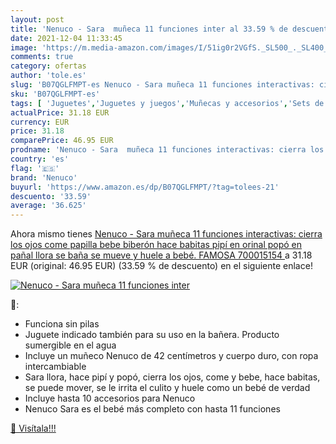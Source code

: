 ```yaml
---
layout: post
title: 'Nenuco - Sara  muñeca 11 funciones inter al 33.59 % de descuento'
date: 2021-12-04 11:33:45
image: 'https://m.media-amazon.com/images/I/51ig0r2VGfS._SL500_._SL400_.jpg'
comments: true
category: ofertas
author: 'tole.es'
slug: 'B07QGLFMPT-es Nenuco - Sara muñeca 11 funciones interactivas: cierra los...'
sku: 'B07QGLFMPT-es'
tags: [ 'Juguetes','Juguetes y juegos','Muñecas y accesorios','Sets de accesorios','famosa','nenuco', ]
actualPrice: 31.18 EUR
currency: EUR
price: 31.18
comparePrice: 46.95 EUR
prodname: 'Nenuco - Sara  muñeca 11 funciones interactivas: cierra los ojos  come papilla  bebe biberón  hace babitas  pipí en orinal  popó en pañal  llora  se baña  se mueve y huele a bebé. FAMOSA  700015154 '
country: 'es'
flag: '🇪🇸'
brand: 'Nenuco'
buyurl: 'https://www.amazon.es/dp/B07QGLFMPT/?tag=tolees-21'
descuento: '33.59'
average: '36.625'
---
```


Ahora mismo tienes [Nenuco - Sara  muñeca 11 funciones interactivas: cierra los ojos  come papilla  bebe biberón  hace babitas  pipí en orinal  popó en pañal  llora  se baña  se mueve y huele a bebé. FAMOSA  700015154 ](https://www.amazon.es/dp/B07QGLFMPT/?tag=tolees-21) a 31.18 EUR (original: 46.95 EUR) (33.59 %  de descuento) en el siguiente enlace!

[![Nenuco - Sara  muñeca 11 funciones inter](https://m.media-amazon.com/images/I/51ig0r2VGfS._SL500_._SL400_.jpg)](https://www.amazon.es/dp/B07QGLFMPT/?tag=tolees-21)

🔎:

- Funciona sin pilas
- Juguete indicado también para su uso en la bañera. Producto sumergible en el agua
- Incluye un muñeco Nenuco de 42 centímetros y cuerpo duro, con ropa intercambiable
- Sara llora, hace pipí y popó, cierra los ojos, come y bebe, hace babitas, se puede mover, se le irrita el culito y huele como un bebé de verdad
- Incluye hasta 10 accesorios para Nenuco
- Nenuco Sara es el bebé más completo con hasta 11 funciones

[🛒 Visítala!!!](https://www.amazon.es/dp/B07QGLFMPT/?tag=tolees-21)
